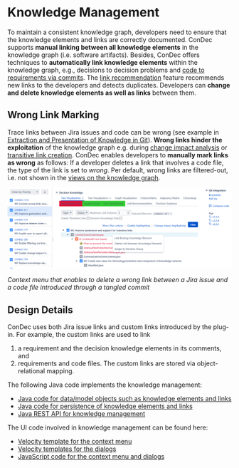 # Knowledge Management

To maintain a consistent knowledge graph, 
developers need to ensure that the knowledge elements and links are correctly documented. 
ConDec supports **manual linking between all knowledge elements** in the knowledge graph (i.e. software artifacts). 
Besides, ConDec offers techniques to **automatically link knowledge elements** within the knowledge graph, 
e.g., decisions to decision problems and [code to requirements via commits](knowledge-in-git-presentation.md). 
The [link recommendation](link-recommendation.md) feature recommends new links to the developers and detects duplicates.
Developers can **change and delete knowledge elements as well as links** between them. 

## Wrong Link Marking
Trace links between Jira issues and code can be wrong (see example 
in [Extraction and Presentation of Knowledge in Git](knowledge-in-git-presentation.md)).
**Wrong links hinder the exploitation** of the knowledge graph e.g. during [change impact analysis](change-impact-analysis.md) 
or [transitive link creation](knowledge-visualization.md).
ConDec enables developers to **manually mark links as wrong** as follows:
If a developer deletes a link that involves a code file, the type of the link is set to *wrong*.
Per default, wrong links are filtered-out, i.e. not shown in the [views on the knowledge graph](knowledge-visualization.md).

![Context menu that enables to delete a wrong link between a Jira issue and a code file introduced through a tangled commit](../screenshots/knowledge_management_context_menu_code.png)

*Context menu that enables to delete a wrong link between a Jira issue and a code file introduced through a tangled commit*

## Design Details
ConDec uses both Jira issue links and custom links introduced by the plug-in.
For example, the custom links are used to link
1) a requirement and the decision knowledge elements in its comments, and
2) requirements and code files. 
The custom links are stored via object-relational mapping.

The following Java code implements the knowledge management:

- [Java code for data/model objects such as knowledge elements and links](../../src/main/java/de/uhd/ifi/se/decision/management/jira/model)
- [Java code for persistence of knowledge elements and links](../../src/main/java/de/uhd/ifi/se/decision/management/jira/persistence)
- [Java REST API for knowledge management](../../src/main/java/de/uhd/ifi/se/decision/management/jira/rest/KnowledgeRest.java)

The UI code involved in knowledge management can be found here:

- [Velocity template for the context menu](../../src/main/resources/templates/contextMenu.vm)
- [Velocity templates for the dialogs](../../src/main/resources/templates/dialogs)
- [JavaScript code for the context menu and dialogs](../../src/main/resources/js)